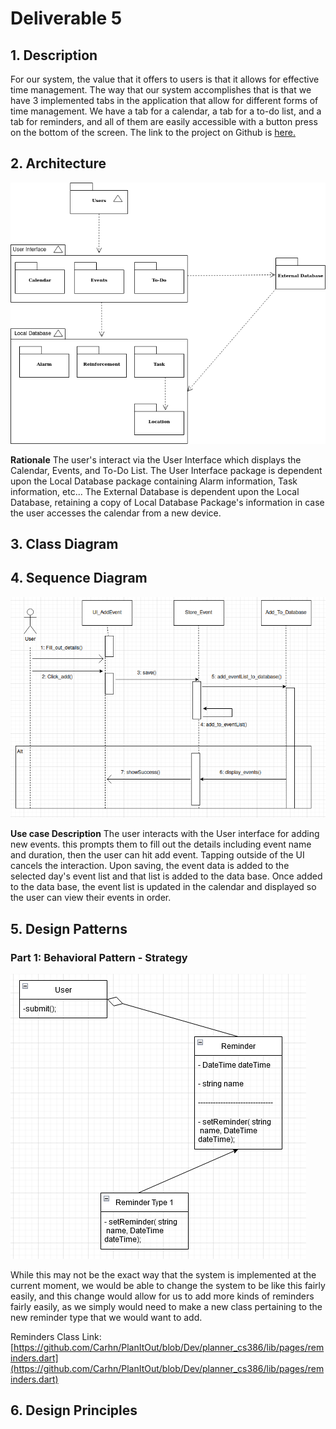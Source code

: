 # Deliverable 5

## 1. Description
For our system, the value that it offers to users is that it allows for effective time management. The way that our system accomplishes that is that we have 3 implemented tabs in the application that allow for different forms of time management. We have a tab for a calendar, a tab for a to-do list, and a tab for reminders, and all of them are easily accessible with a button press on the bottom of the screen. The link to the project on Github is [here.](https://github.com/Carhn/PlanItOut/tree/main)

## 2. Architecture
![Image of Package UML Diagram](https://raw.githubusercontent.com/Carhn/PlanItOut/Dev/Deliverables/Deliverable_Images/D5_Package_UML.png)

**Rationale**
The user's interact via the User Interface which displays the Calendar, Events, and To-Do List.  The User Interface package is dependent upon
the Local Database package containing Alarm information, Task information, etc... The External Database is dependent upon the Local Database,
retaining a copy of Local Database Package's information in case the user accesses the calendar from a new device.
 
## 3. Class Diagram

## 4. Sequence Diagram
![Image of adding event sequence diagram](https://raw.githubusercontent.com/Carhn/PlanItOut/Dev/Deliverables/Deliverable_Images/sequence_diagram.png)

**Use case Description**
The user interacts with the User interface for adding new events. this prompts them to fill out the details including event name and duration, then the user can hit add event. Tapping outside of the UI cancels the interaction. Upon saving, the event data is added to the selected day's event list and that list is added to the data base. Once added to the data base, the event list is updated in the calendar and displayed so the user can view their events in order.

## 5. Design Patterns
### Part 1: Behavioral Pattern - Strategy 
![Part 1 Diagram](https://github.com/Carhn/PlanItOut/blob/Dev/Deliverables/Deliverable_Images/D5%205%20Part%201.drawio.png)

While this may not be the exact way that the system is implemented at the current moment, we would be able to change the system to be like this fairly easily, 
and this change would allow for us to add more kinds of reminders fairly easily, as we simply would need to make a new class pertaining to the new reminder type 
that we would want to add. 

Reminders Class Link: [https://github.com/Carhn/PlanItOut/blob/Dev/planner_cs386/lib/pages/reminders.dart](https://github.com/Carhn/PlanItOut/blob/Dev/planner_cs386/lib/pages/reminders.dart)

## 6. Design Principles
